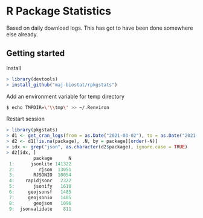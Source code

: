 # R Package Statistics

Based on daily download logs.
This has got to have been done somewhere else already.

## Getting started

Install 

```r
> library(devtools)
> install_github("maj-biostat/rpkgstats")
```

Add an environment variable for temp directory

```sh
$ echo TMPDIR=\'\\tmp\' >> ~/.Renviron
```

Restart session

```r
> library(pkgstats)
> d1 <- get_cran_logs(from = as.Date("2021-03-02"), to = as.Date("2021-03-04"))
> d2 <- d1[!is.na(package), .N, by = package][order(-N)]
> idx <- grep("json", as.character(d2$package), ignore.case = TRUE)
> d2[idx, ]
          package      N
 1:      jsonlite 141322
 2:         rjson  13051
 3:       RJSONIO  10054
 4:    rapidjsonr   2322
 5:       jsonify   1610
 6:     geojsonsf   1485
 7:     geojsonio   1405
 8:       geojson   1096
 9:  jsonvalidate    811
```

